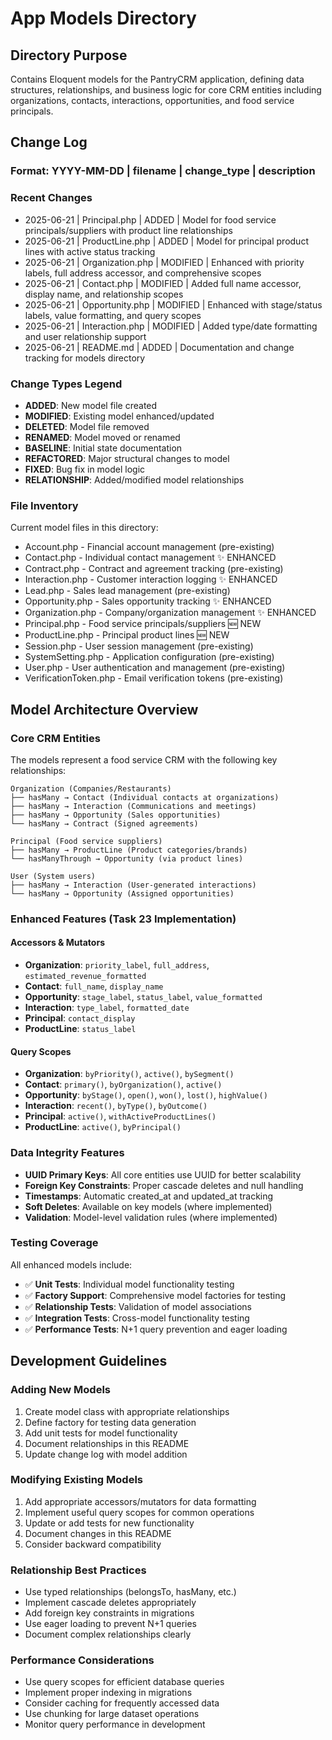 # App Models Directory

## Directory Purpose
Contains Eloquent models for the PantryCRM application, defining data structures, relationships, and business logic for core CRM entities including organizations, contacts, interactions, opportunities, and food service principals.

## Change Log

### Format: YYYY-MM-DD | filename | change_type | description

### Recent Changes
- 2025-06-21 | Principal.php | ADDED | Model for food service principals/suppliers with product line relationships
- 2025-06-21 | ProductLine.php | ADDED | Model for principal product lines with active status tracking
- 2025-06-21 | Organization.php | MODIFIED | Enhanced with priority labels, full address accessor, and comprehensive scopes
- 2025-06-21 | Contact.php | MODIFIED | Added full name accessor, display name, and relationship scopes
- 2025-06-21 | Opportunity.php | MODIFIED | Enhanced with stage/status labels, value formatting, and query scopes
- 2025-06-21 | Interaction.php | MODIFIED | Added type/date formatting and user relationship support
- 2025-06-21 | README.md | ADDED | Documentation and change tracking for models directory

### Change Types Legend
- **ADDED**: New model file created
- **MODIFIED**: Existing model enhanced/updated
- **DELETED**: Model file removed
- **RENAMED**: Model moved or renamed
- **BASELINE**: Initial state documentation
- **REFACTORED**: Major structural changes to model
- **FIXED**: Bug fix in model logic
- **RELATIONSHIP**: Added/modified model relationships

### File Inventory
Current model files in this directory:
- Account.php - Financial account management (pre-existing)
- Contact.php - Individual contact management ✨ ENHANCED
- Contract.php - Contract and agreement tracking (pre-existing)
- Interaction.php - Customer interaction logging ✨ ENHANCED
- Lead.php - Sales lead management (pre-existing)
- Opportunity.php - Sales opportunity tracking ✨ ENHANCED  
- Organization.php - Company/organization management ✨ ENHANCED
- Principal.php - Food service principals/suppliers 🆕 NEW
- ProductLine.php - Principal product lines 🆕 NEW
- Session.php - User session management (pre-existing)
- SystemSetting.php - Application configuration (pre-existing)
- User.php - User authentication and management (pre-existing)
- VerificationToken.php - Email verification tokens (pre-existing)

## Model Architecture Overview

### Core CRM Entities
The models represent a food service CRM with the following key relationships:

```
Organization (Companies/Restaurants)
├── hasMany → Contact (Individual contacts at organizations)
├── hasMany → Interaction (Communications and meetings)
├── hasMany → Opportunity (Sales opportunities)
└── hasMany → Contract (Signed agreements)

Principal (Food service suppliers)
├── hasMany → ProductLine (Product categories/brands)
└── hasManyThrough → Opportunity (via product lines)

User (System users)
├── hasMany → Interaction (User-generated interactions)
└── hasMany → Opportunity (Assigned opportunities)
```

### Enhanced Features (Task 23 Implementation)

#### Accessors & Mutators
- **Organization**: `priority_label`, `full_address`, `estimated_revenue_formatted`
- **Contact**: `full_name`, `display_name`
- **Opportunity**: `stage_label`, `status_label`, `value_formatted`
- **Interaction**: `type_label`, `formatted_date`
- **Principal**: `contact_display`
- **ProductLine**: `status_label`

#### Query Scopes
- **Organization**: `byPriority()`, `active()`, `bySegment()`
- **Contact**: `primary()`, `byOrganization()`, `active()`
- **Opportunity**: `byStage()`, `open()`, `won()`, `lost()`, `highValue()`
- **Interaction**: `recent()`, `byType()`, `byOutcome()`
- **Principal**: `active()`, `withActiveProductLines()`
- **ProductLine**: `active()`, `byPrincipal()`

### Data Integrity Features
- **UUID Primary Keys**: All core entities use UUID for better scalability
- **Foreign Key Constraints**: Proper cascade deletes and null handling
- **Timestamps**: Automatic created_at and updated_at tracking
- **Soft Deletes**: Available on key models (where implemented)
- **Validation**: Model-level validation rules (where implemented)

### Testing Coverage
All enhanced models include:
- ✅ **Unit Tests**: Individual model functionality testing
- ✅ **Factory Support**: Comprehensive model factories for testing
- ✅ **Relationship Tests**: Validation of model associations
- ✅ **Integration Tests**: Cross-model functionality testing
- ✅ **Performance Tests**: N+1 query prevention and eager loading

## Development Guidelines

### Adding New Models
1. Create model class with appropriate relationships
2. Define factory for testing data generation
3. Add unit tests for model functionality
4. Document relationships in this README
5. Update change log with model addition

### Modifying Existing Models
1. Add appropriate accessors/mutators for data formatting
2. Implement useful query scopes for common operations
3. Update or add tests for new functionality
4. Document changes in this README
5. Consider backward compatibility

### Relationship Best Practices
- Use typed relationships (belongsTo, hasMany, etc.)
- Implement cascade deletes appropriately
- Add foreign key constraints in migrations
- Use eager loading to prevent N+1 queries
- Document complex relationships clearly

### Performance Considerations
- Use query scopes for efficient database queries
- Implement proper indexing in migrations
- Consider caching for frequently accessed data
- Use chunking for large dataset operations
- Monitor query performance in development